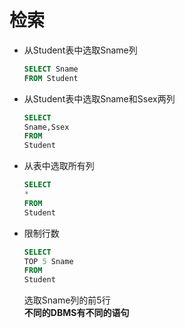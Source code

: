 # 检索
* 从Student表中选取Sname列
    ```sql
    SELECT Sname
    FROM Student
    ```
* 从Student表中选取Sname和Ssex两列
    ```sql
    SELECT
    Sname,Ssex
    FROM
    Student
    ```
* 从表中选取所有列

    ```sql
    SELECT
    *
    FROM
    Student
    ```
* 限制行数
    ```sql
    SELECT
    TOP 5 Sname
    FROM
    Student
    ```
    选取Sname列的前5行
    </br>**不同的DBMS有不同的语句**